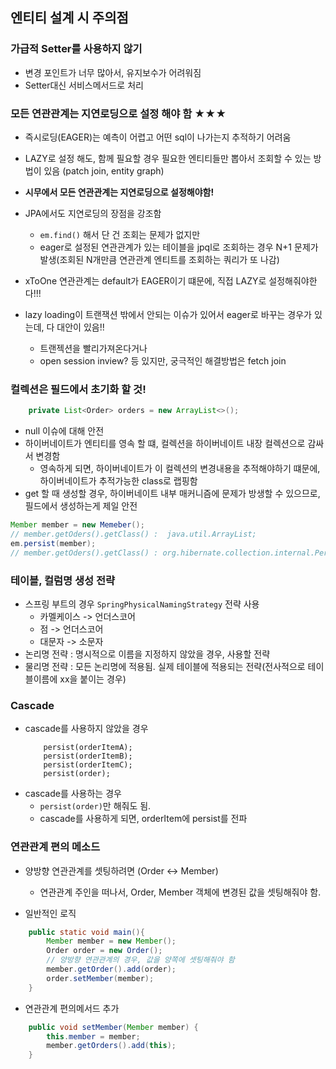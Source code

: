 ## 엔티티 설계 시 주의점

### 가급적 Setter를 사용하지 않기
* 변경 포인트가 너무 많아서, 유지보수가 어려워짐
* Setter대신 서비스메서드로 처리


### 모든 연관관계는 지연로딩으로 설정 해야 함 ★★★
* 즉시로딩(EAGER)는 예측이 어렵고 어떤 sql이 나가는지 추적하기 어려움
* LAZY로 설정 해도, 함께 필요할 경우 필요한 엔티티들만 뽑아서 조회할 수 있는 방법이 있음 (patch join, entity graph)
* **시무에서 모든 연관관계는 지연로딩으로 설정해야함!**

* JPA에서도 지연로딩의 장점을 강조함
  * `em.find()` 해서 단 건 조회는 문제가 없지만
  * eager로 설정된 연관관계가 있는 테이블을 jpql로 조회하는 경우 N+1 문제가 발생(조회된 N개만큼 연관관계 엔티트를 조회하는 쿼리가 또 나감)
* xToOne 연관관계는 default가 EAGER이기 떄문에, 직접 LAZY로 설정해줘야한다!!!
* lazy loading이 트랜잭션 밖에서 안되는 이슈가 있어서 eager로 바꾸는 경우가 있는데, 다 대안이 있음!!
  * 트랜젝션을 빨리가져온다거나
  * open session inview? 등 있지만, 궁극적인 해결방법은 fetch join

### 컬렉션은 필드에서 초기화 할 것!

```java
    private List<Order> orders = new ArrayList<>();
```
* null 이슈에 대해 안전
* 하이버네이트가 엔티티를 영속 할 떄, 컬렉션을 하이버네이트 내장 컬렉션으로 감싸서 변경함
  * 영속하게 되면, 하이버네이트가 이 컬렉션의 변경내용을 추적해야하기 떄문에, 하이버네이트가 추적가능한 class로 랩핑함
* get 할 때 생성할 경우, 하이버네이트 내부 매커니즘에 문제가 방생할 수 있으므로, 필드에서 생성하는게 제일 안전
```java
Member member = new Memeber();
// member.getOders().getClass() :  java.util.ArrayList;
em.persist(member);
// member.getOders().getClass() : org.hibernate.collection.internal.PersistentBag
```

### 테이블, 컬럼명 생성 전략
* 스프링 부트의 경우 `SpringPhysicalNamingStrategy` 전략 사용
  * 카멜케이스 -> 언더스코어
  * 점 -> 언더스코어
  * 대문자 -> 소문자
* 논리명 전략 : 명시적으로 이름을 지정하지 않았을 경우, 사용할 전략
* 물리명 전략 : 모든 논리명에 적용됨. 실제 테이블에 적용되는 전략(전사적으로 테이블이름에 xx을 붙이는 경우)

### Cascade
* cascade를 사용하지 않았을 경우
    ```
        persist(orderItemA);
        persist(orderItemB);
        persist(orderItemC);
        persist(order);
    ```
* cascade를 사용하는 경우
  * `persist(order)`만 해줘도 됨.
  * cascade를 사용하게 되면, orderItem에 persist를 전파

### 연관관계 편의 메소드
* 양방향 연관관계를 셋팅하려면 (Order <-> Member)
  * 연관관계 주인을 떠나서, Order, Member 객체에 변경된 값을 셋팅해줘야 함.

* 일반적인 로직
```java
    public static void main(){
        Member member = new Member();
        Order order = new Order();
        // 양방향 연관관계의 경우, 값을 양쪽에 셋팅해줘야 함
        member.getOrder().add(order);
        order.setMember(member);
    }
```
* 연관관계 편의메서드 추가
```java
    public void setMember(Member member) {
        this.member = member;
        member.getOrders().add(this);
    }
```


